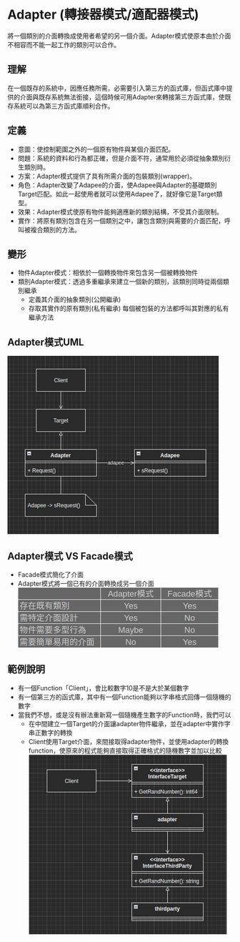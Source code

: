 # Adapter (轉接器模式/適配器模式)
將一個類別的介面轉換成使用者希望的另一個介面。Adapter模式使原本由於介面不相容而不能一起工作的類別可以合作。

## 理解
在一個既存的系統中，因應任務所需，必需要引入第三方的函式庫，但函式庫中提供的介面與既存系統無法銜接，這個時候可用Adapter來轉接第三方函式庫，使既存系統可以為第三方函式庫順利合作。

## 定義
* 意圖：使控制範圍之外的一個原有物件與某個介面匹配。
* 問題：系統的資料和行為都正確，但是介面不符，通常用於必須從抽象類別衍生類別時。
* 方案：Adapter模式提供了具有所需介面的包裝類別(wrapper)。
* 角色：Adapter改變了Adapee的介面，使Adapee與Adapter的基礎類別Target匹配。如此一起使用者就可以使用Adapee了，就好像它是Target類型。
* 效果：Adapter模式使原有物件能夠適應新的類別結構，不受其介面限制。
* 實作：將原有類別包含在另一個類別之中，讓包含類別與需要的介面匹配，呼叫被複合類別的方法。

## 變形
* 物件Adapter模式：相依於一個轉換物件來包含另一個被轉換物件
* 類別Adapter模式：透過多重繼承來建立一個新的類別，該類別同時從兩個類別繼承
  * 定義其介面的抽象類別(公開繼承)
  * 存取其實作的原有類別(私有繼承)
每個被包裝的方法都呼叫其對應的私有繼承方法

## Adapter模式UML
![image](https://github.com/Lornzo/DesignPattern/blob/main/Adapter/images/pattern.png)

## Adapter模式 VS Facade模式
* Facade模式簡化了介面
* Adapter模式將一個已有的介面轉換成另一個介面  
![image](https://github.com/Lornzo/DesignPattern/blob/main/Adapter/images/compare.png)

## 範例說明
* 有一個Function「Client」，會比較數字10是不是大於某個數字
* 有一個第三方的函式庫，其中有一個Function能夠以字串格式回傳一個隨機的數字
* 當我們不想，或是沒有辦法重新寫一個隨機產生數字的Function時，我們可以
  * 在中間建立一個Target的介面讓adapter物件繼承，並在adapter中實作字串正數字的轉換
  * Client使用Target介面，來間接取得adapter物件，並使用adapter的轉換function，使原來的程式能夠直接取得正確格式的隨機數字並加以比較
![image](https://github.com/Lornzo/DesignPattern/blob/main/Adapter/images/example.png)